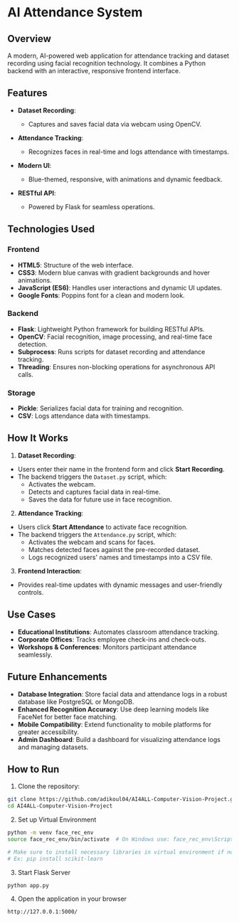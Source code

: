 # AI Attendance System

## Overview
A modern, AI-powered web application for attendance tracking and dataset recording using facial recognition technology. It combines a Python backend with an interactive, responsive frontend interface.

## Features

- **Dataset Recording**:  
  - Captures and saves facial data via webcam using OpenCV.

- **Attendance Tracking**:  
  - Recognizes faces in real-time and logs attendance with timestamps.

- **Modern UI**:  
  - Blue-themed, responsive, with animations and dynamic feedback.

- **RESTful API**:  
  - Powered by Flask for seamless operations.

## Technologies Used

### Frontend
- **HTML5**: Structure of the web interface.
- **CSS3**: Modern blue canvas with gradient backgrounds and hover animations.
- **JavaScript (ES6)**: Handles user interactions and dynamic UI updates.
- **Google Fonts**: Poppins font for a clean and modern look.

### Backend
- **Flask**: Lightweight Python framework for building RESTful APIs.
- **OpenCV**: Facial recognition, image processing, and real-time face detection.
- **Subprocess**: Runs scripts for dataset recording and attendance tracking.
- **Threading**: Ensures non-blocking operations for asynchronous API calls.

### Storage
- **Pickle**: Serializes facial data for training and recognition.
- **CSV**: Logs attendance data with timestamps.

## How It Works

1. **Dataset Recording**:
  - Users enter their name in the frontend form and click **Start Recording**.
  - The backend triggers the `Dataset.py` script, which:
    - Activates the webcam.
    - Detects and captures facial data in real-time.
    - Saves the data for future use in face recognition.

2. **Attendance Tracking**:
  - Users click **Start Attendance** to activate face recognition.
  - The backend triggers the `Attendance.py` script, which:
    - Activates the webcam and scans for faces.
    - Matches detected faces against the pre-recorded dataset.
    - Logs recognized users' names and timestamps into a CSV file.

3. **Frontend Interaction**:
  - Provides real-time updates with dynamic messages and user-friendly controls.

## Use Cases

- **Educational Institutions**: Automates classroom attendance tracking.
- **Corporate Offices**: Tracks employee check-ins and check-outs.
- **Workshops & Conferences**: Monitors participant attendance seamlessly.

## Future Enhancements

- **Database Integration**: Store facial data and attendance logs in a robust database like PostgreSQL or MongoDB.
- **Enhanced Recognition Accuracy**: Use deep learning models like FaceNet for better face matching.
- **Mobile Compatibility**: Extend functionality to mobile platforms for greater accessibility.
- **Admin Dashboard**: Build a dashboard for visualizing attendance logs and managing datasets.

## How to Run

1. Clone the repository:
  ```bash
  git clone https://github.com/adikoul04/AI4ALL-Computer-Vision-Project.git
  cd AI4ALL-Computer-Vision-Project
  ```

2. Set up Virtual Environment
  ```bash
  python -m venv face_rec_env
  source face_rec_env/bin/activate  # On Windows use: face_rec_env\Scripts\activate

  # Make sure to install necessary libraries in virtual environment if not installed
  # Ex: pip install scikit-learn
  ```
  
3. Start Flask Server
  ```bash
  python app.py
  ```
4. Open the application in your browser
  ```bash
  http://127.0.0.1:5000/
  ```
